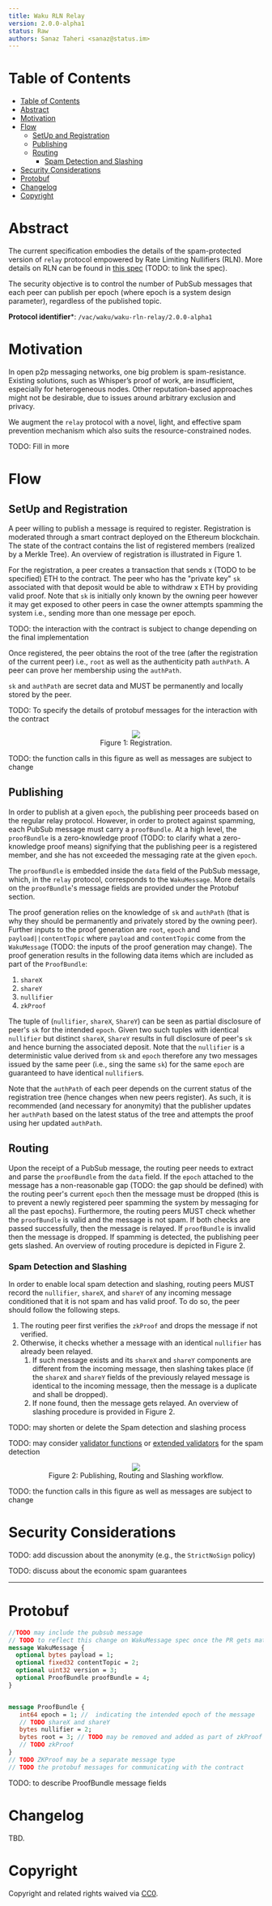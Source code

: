 ```yaml
---
title: Waku RLN Relay
version: 2.0.0-alpha1
status: Raw
authors: Sanaz Taheri <sanaz@status.im>
---
```


# Table of Contents
- [Table of Contents](#table-of-contents)
- [Abstract](#abstract)
- [Motivation](#motivation)
- [Flow](#flow)
  - [SetUp and Registration](#setup-and-registration)
  - [Publishing](#publishing)
  - [Routing](#routing)
    - [Spam Detection and Slashing](#spam-detection-and-slashing)
- [Security Considerations](#security-considerations)
- [Protobuf](#protobuf)
- [Changelog](#changelog)
- [Copyright](#copyright)

# Abstract

The current specification embodies the details of the spam-protected version of `relay` protocol empowered by Rate Limiting Nullifiers (RLN). More details on RLN can be found in [this spec]() (TODO: to link the spec).

The security objective is to control the number of PubSub messages that each peer can publish per epoch (where epoch is a system design parameter), regardless of the published topic.


**Protocol identifier***: `/vac/waku/waku-rln-relay/2.0.0-alpha1`

# Motivation

In open p2p messaging networks, one big problem is spam-resistance. Existing solutions, such as Whisper’s proof of work, are insufficient, especially for heterogeneous nodes. Other reputation-based approaches might not be desirable, due to issues around arbitrary exclusion and privacy.

We augment the `relay` protocol with a novel, light, and effective spam prevention mechanism which also suits the resource-constrained nodes.

TODO: Fill in more


# Flow
## SetUp and Registration
A peer willing to publish a message is required to register. Registration is moderated through a smart contract deployed on the Ethereum blockchain. The state of the contract contains the list of registered members (realized by a Merkle Tree). An overview of registration is illustrated in Figure 1.

For the registration, a peer creates a transaction that sends x (TODO to be specified) ETH to the contract. The peer who has the "private key" `sk` associated with that deposit would be able to withdraw x ETH by providing valid proof. Note that  `sk` is initially only known by the owning peer however it may get exposed to other peers in case the owner attempts spamming the system i.e., sending more than one message per epoch.

TODO: the interaction with the contract is subject to change depending on the final implementation

Once registered, the peer obtains the root of the tree (after the registration of the current peer) i.e., `root`  as well as the authenticity path `authPath`. A peer can prove her membership using the `authPath`.


`sk`  and `authPath`  are secret data and MUST be permanently and locally stored by the peer. 

TODO: To specify the details of protobuf messages for the interaction with the contract

<!-- diagram -->

<p align="center">
    <img src="../../../assets/rln-relay/rln-relay.png" />
    <br />
    Figure 1: Registration.
</p>

TODO: the function calls in this figure as well as messages are subject to change

## Publishing

In order to publish at a given `epoch`, the publishing peer proceeds based on the regular relay protocol.  However, in order to protect against spamming, each PubSub message must carry a `proofBundle`. At a high level, the `proofBundle` is a zero-knowledge proof (TODO: to clarify what a zero-knowledge proof means) signifying that the publishing peer is a  registered member, and she has not exceeded the messaging rate at the given `epoch`. 

The `proofBundle` is embedded inside the `data` field of the PubSub message, which, in the `relay` protocol, corresponds to the `WakuMessage`. More details on the `proofBundle`'s message fields are provided under the Protobuf section. 

The proof generation relies on the knowledge of `sk` and `authPath` (that is why they should be permanently and privately stored by the owning peer). Further inputs to the proof generation are `root`, `epoch` and `payload||contentTopic`  where `payload` and `contentTopic` come from the `WakuMessage` (TODO: the inputs of the proof generation may change). The proof generation results in the following data items which are included as part of the `ProofBundle`:  
1. `shareX`
2. `shareY`
3. `nullifier`
4. `zkProof`


The tuple of (`nullifier`, `shareX`, `ShareY`)  can be seen as partial disclosure of peer's `sk` for the intended `epoch`.  Given two such tuples with identical `nullifier` but distinct `shareX`, `ShareY` results in full disclosure of peer's `sk` and hence burning the associated deposit. Note that the `nullifier` is a deterministic value derived from `sk` and `epoch` therefore any two messages issued by the same peer (i.e., sing the same `sk`) for the same `epoch` are guaranteed to have identical `nullifier`s.

Note that the `authPath` of each peer depends on the current status of the registration tree (hence changes when new peers register). As such, it is recommended (and necessary for anonymity) that the publisher updates her `authPath` based on the latest status of the tree and attempts the proof using her updated `authPath`.


## Routing

Upon the receipt of a PubSub message, the routing peer needs to extract and parse the `proofBundle` from the `data` field.  If the `epoch` attached to the message has a non-reasonable gap (TODO: the gap should be defined) with the routing peer's current `epoch` then the message must be dropped (this is to prevent a newly registered peer spamming the system by messaging for all the past epochs). 
Furthermore, the routing peers MUST check whether the `proofBundle` is valid and the message is not spam. If both checks are passed successfully, then the message is relayed. If `proofBundle` is invalid then the message is dropped. If spamming is detected, the publishing peer gets slashed. An overview of routing procedure is depicted in Figure 2.

### Spam Detection and Slashing
In order to enable local spam detection and slashing, routing peers MUST record the `nullifier`, `shareX`, and `shareY` of any incoming message conditioned that it is not spam and has valid proof. To do so, the peer should follow the following steps. 
1. The routing peer first verifies the `zkProof` and drops the message if not verified. 
2. Otherwise, it checks whether a message with an identical `nullifier` has already been relayed. 
   1. If such message exists and its `shareX` and `shareY` components are different from the incoming message, then slashing takes place (if the `shareX` and `shareY` fields of the previously relayed message is identical to the incoming message, then the message is a duplicate and shall be dropped).
   2. If none found, then the message gets relayed.
An overview of slashing procedure is provided in Figure 2.

TODO: may shorten or delete the Spam detection and slashing process

TODO: may consider [validator functions](https://github.com/libp2p/specs/tree/master/pubsub#topic-validation) or [extended validators](https://github.com/libp2p/specs/blob/master/pubsub/gossipsub/gossipsub-v1.1.md#extended-validators) for the spam detection

<p align="center">
    <img src="../../../assets/rln-relay/rln-message-verfification.png" />
    <br />
    Figure 2: Publishing, Routing and Slashing workflow.
</p>

TODO: the function calls in this figure as well as messages are subject to change

# Security Considerations

TODO: add discussion about the anonymity (e.g., the `StrictNoSign` policy)

TODO: discuss about the economic spam guarantees

-------

# Protobuf

```protobuf
//TODO may include the pubsub message 
// TODO to reflect this change on WakuMessage spec once the PR gets mature
message WakuMessage {
  optional bytes payload = 1;
  optional fixed32 contentTopic = 2;
  optional uint32 version = 3;
  optional ProofBundle proofBundle = 4;
}


message ProofBundle {
   int64 epoch = 1; //  indicating the intended epoch of the message
   // TODO shareX and shareY
   bytes nullifier = 2;
   bytes root = 3; // TODO may be removed and added as part of zkProof
   // TODO zkProof
}
// TODO ZKProof may be a separate message type
// TODO the protobuf messages for communicating with the contract

```
TODO: to describe ProofBundle message fields






# Changelog

TBD.

# Copyright

Copyright and related rights waived via [CC0](https://creativecommons.org/publicdomain/zero/1.0/).
